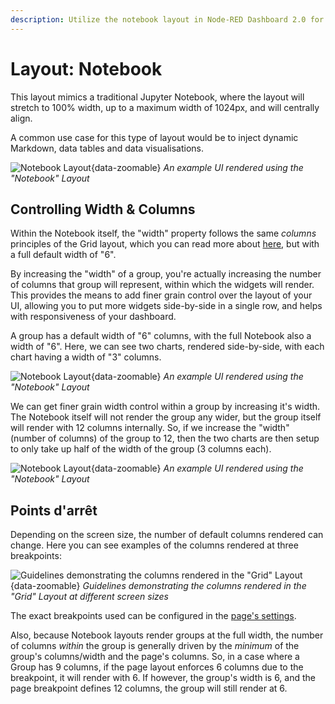 ```yaml
---
description: Utilize the notebook layout in Node-RED Dashboard 2.0 for sequential data presentation and logging
---
```


<script setup>
    import AddedIn from '../../components/AddedIn.vue'
</script>

# Layout: Notebook <AddedIn version="0.4.0" />

This layout mimics a traditional Jupyter Notebook, where the layout will stretch to 100% width, up to a maximum width of 1024px, and will centrally align.

A common use case for this type of layout would be to inject dynamic Markdown, data tables and data visualisations.

![Notebook Layout](../../assets/images/layout-eg-notebook.png){data-zoomable}
_An example UI rendered using the "Notebook" Layout_

## Controlling Width & Columns

Within the Notebook itself, the "width" property follows the same _columns_ principles of the Grid layout, which you can read more about [here](grid.md), but with a full default width of "6".

By increasing the "width" of a group, you're actually increasing the number of columns that group will represent, within which the widgets will render. This provides the means to add finer grain control over the layout of your UI, allowing you to put more widgets side-by-side in a single row, and helps with responsiveness of your dashboard.

A group has a default width of "6" columns, with the full Notebook also a width of "6". Here, we can see two charts, rendered side-by-side, with each chart having a width of "3" columns.

![Notebook Layout](../../assets/images/layout-eg-notebook-width6.png){data-zoomable}
_An example UI rendered using the "Notebook" Layout_

We can get finer grain width control within a group by increasing it's width. The Notebook itself will not render the group any wider, but the group itself will render with 12 columns internally. So, if we increase the "width" (number of columns) of the group to 12, then the two charts are then setup to only take up half of the width of the group (3 columns each).

![Notebook Layout](../../assets/images/layout-eg-notebook-width12.png){data-zoomable}
_An example UI rendered using the "Notebook" Layout_

## Points d'arrêt

Depending on the screen size, the number of default columns rendered can change. Here you can see examples of the columns rendered at three breakpoints:

![Guidelines demonstrating the columns rendered in the "Grid" Layout](../../assets/images/layout-grid-columns.png){data-zoomable}
_Guidelines demonstrating the columns rendered in the "Grid" Layout at different screen sizes_

The exact breakpoints used can be configured in the [page's settings](../../nodes/config/ui-page.md#breakpoints).

Also, because Notebook layouts render groups at the full width, the number of columns _within_ the group is generally driven by the _minimum_ of the group's columns/width and the page's columns. So, in a case where a Group has 9 columns, if the page layout enforces 6 columns due to the breakpoint, it will render with 6. If however, the group's width is 6, and the page breakpoint defines 12 columns, the group will still render at 6.
